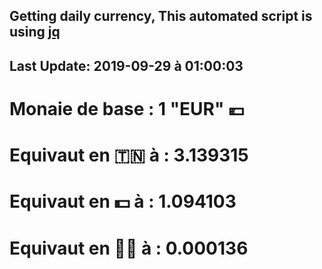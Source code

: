 ## Getting daily currency, This automated script is using [jq](https://stedolan.github.io/jq/)
## Last Update:  2019-09-29 à 01:00:03
 # Monaie de base : 1 "EUR" 💶 
 # Equivaut en 🇹🇳 à :  3.139315 
 # Equivaut en 💵 à : 1.094103
 # Equivaut en 🐱‍💻 à :  0.000136
